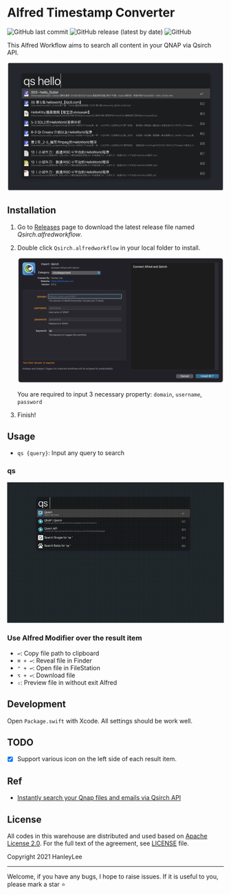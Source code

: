 # Alfred Timestamp Converter

![GitHub last commit](https://img.shields.io/github/last-commit/hanleylee/alfred-qsirch-workflow)
![GitHub release (latest by date)](https://img.shields.io/github/v/release/hanleylee/alfred-qsirch-workflow)
![GitHub](https://img.shields.io/github/license/hanleylee/alfred-qsirch-workflow)

This Alfred Workflow aims to search all content in your QNAP via Qsirch API.

![himg](resource/home.png)

## Installation

1. Go to [Releases](https://github.com/hanleylee/alfred-qsirch-workflow/releases) page to download the latest release file named *Qsirch.alfredworkflow*.
2. Double click `Qsirch.alfredworkflow` in your local folder to install.

    ![himg](resource/import.png)

    You are required to input 3 necessary property: `domain`, `username`, `password`

3. Finish!

## Usage

- `qs {query}`: Input any query to search

### qs

![searching](resource/searching.gif)

### Use Alfred Modifier over the result item

- `↩`: Copy file path to clipboard
- `⌘ + ↩`: Reveal file in Finder
- `⌃ + ↩`: Open file in FileStation
- `⌥ + ↩`: Download file
- `⇧`: Preview file in without exit Alfred

## Development

Open `Package.swift` with Xcode. All settings should be work well.

## TODO

- [x] Support various icon on the left side of each result item.

## Ref

- [Instantly search your Qnap files and emails via Qsirch API](https://piszek.com/2023/03/19/qnap-qsirch-php-api-alfred/)

## License

All codes in this warehouse are distributed and used based on [Apache License 2.0](http://www.apache.org/licenses/LICENSE-2.0). For the full text of
the agreement, see [LICENSE](https://github.com/hanleylee/alfred-timestamp-converter-workflow/blob/main/LICENSE) file.

Copyright 2021 HanleyLee

---

Welcome, if you have any bugs, I hope to raise issues. If it is useful to you, please mark a star ⭐️

